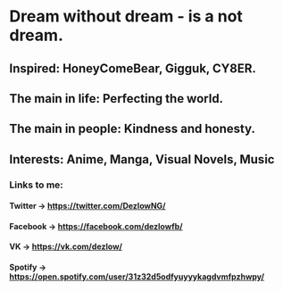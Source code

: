 # Dream without dream - is a not dream.

## Inspired: HoneyComeBear, Gigguk, CY8ER.

## The main in life: Perfecting the world.

## The main in people: Kindness and honesty.

## Interests: Anime, Manga, Visual Novels, Music

### Links to me:

[Youtube]:https://www.youtube.com/channel/UCYV8min3NRKlG51P2GfZnKg/

#### Twitter -> https://twitter.com/DezlowNG/

#### Facebook -> https://facebook.com/dezlowfb/

#### VK -> https://vk.com/dezlow/

#### Spotify -> https://open.spotify.com/user/31z32d5odfyuyyykagdvmfpzhwpy/
